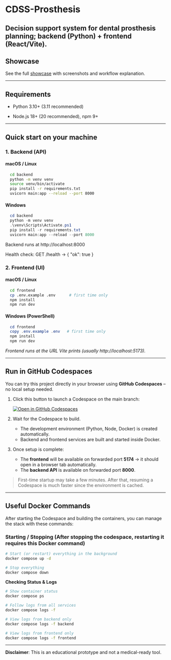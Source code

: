 # **CDSS-Prosthesis**

Decision support system for dental prosthesis planning; backend (Python) + frontend (React/Vite).
---

## **Showcase**
See the full [showcase](./showcase) with screenshots and workflow explanation.






---

## **Requirements**

* Python 3.10+ (3.11 recommended)

* Node.js 18+ (20 recommended), npm 9+

---

## **Quick start on your machine**

### 1. Backend (API)

#### macOS / Linux

```bash
  cd backend
  python -m venv venv 
  source venv/bin/activate 
  pip install -r requirements.txt 
  uvicorn main:app --reload --port 8000
```

#### Windows 

``` powerShell
  cd backend
  python -m venv venv
  .\venv\Scripts\Activate.ps1
  pip install -r requirements.txt
  uvicorn main:app --reload --port 8000 
  ```


Backend runs at http://localhost:8000

Health check: GET /health → { "ok": true }


### 2. Frontend (UI)

#### macOS / Linux

```  bash
  cd frontend
  cp .env.example .env      # first time only
  npm install
  npm run dev 
  ```


#### Windows (PowerShell)

```  powershell
  cd frontend
  copy .env.example .env   # first time only
  npm install
  npm run dev 
  ```


*Frontend runs at the URL Vite prints (usually http://localhost:5173).*

---

## Run in GitHub Codespaces

You can try this project directly in your browser using **GitHub Codespaces** – no local setup needed.

1. Click this button to launch a Codespace on the main branch:

   [![Open in GitHub Codespaces](https://github.com/codespaces/badge.svg)](https://codespaces.new/Patrick-Michael/CDSS-Prosthesis?quickstart=1)

2. Wait for the Codespace to build.  
   - The development environment (Python, Node, Docker) is created automatically.  
   - Backend and frontend services are built and started inside Docker.  

3. Once setup is complete:  
   - The **frontend** will be available on forwarded port **5174** → it should open in a browser tab automatically.  
   - The **backend API** is available on forwarded port **8000**.

> First-time startup may take a few minutes. After that, resuming a Codespace is much faster since the environment is cached.

---

## **Useful Docker Commands**

After starting the Codespace and building the containers, you can manage the stack with these commands:

### Starting / Stopping (After stopping the codespace, restarting it requires this Docker command)
```bash
# Start (or restart) everything in the background
docker compose up -d

# Stop everything
docker compose down
```

**Checking Status & Logs**
```bash
# Show container status
docker compose ps

# Follow logs from all services
docker compose logs -f

# View logs from backend only
docker compose logs -f backend

# View logs from frontend only
docker compose logs -f frontend
```

---
**Disclaimer**: This is an educational prototype and not a medical-ready tool.  

